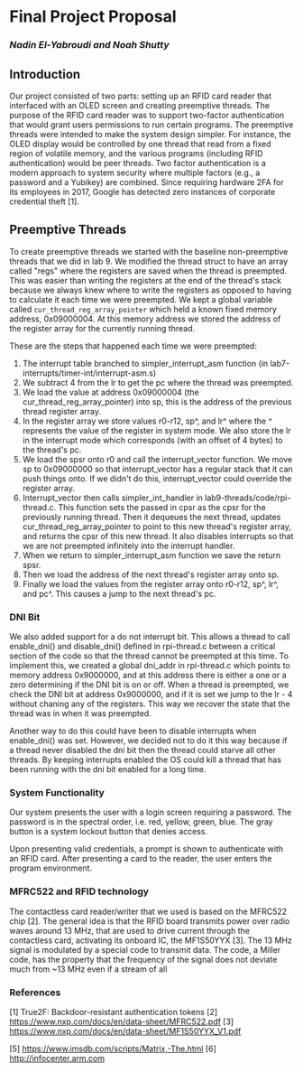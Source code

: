 # Final Project Proposal
### *Nadin El-Yabroudi and Noah Shutty*

## Introduction
Our project consisted of two parts: setting up an RFID card reader that interfaced with an OLED screen and creating preemptive threads. The purpose of the RFID card reader was to support two-factor authentication that would grant users permissions to run certain programs. The preemptive threads were intended to make the system design simpler. For instance, the OLED display would be controlled by one thread that read from a fixed region of volatile memory, and the various programs (including RFID authentication) would be peer threads. Two factor authentication is a modern approach to system security where multiple factors (e.g., a password and a Yubikey) are combined. Since requiring hardware 2FA for its employees in 2017, Google has detected zero instances of corporate credential theft [1].

## Preemptive Threads
To create preemptive threads we started with the baseline non-preemptive threads that we did in lab 9. We modified the thread struct to have an array called "regs" where the registers are saved when the thread is preempted. This was easier than writing the registers at the end of the thread's stack because we always knew where to write the registers as opposed to having to calculate it each time we were preempted. We kept a global variable called `cur_thread_reg_array_pointer` which held a known fixed memory address, 0x09000004. At this memory address we stored the address of the register array for the currently running thread. 

These are the steps that happened each time we were preempted:
1. The interrupt table branched to simpler_interrupt_asm function (in lab7-interrupts/timer-int/interrupt-asm.s)
2. We subtract 4 from the lr to get the pc where the thread was preempted.
3. We load the value at address 0x09000004 (the cur_thread_reg_array_pointer) into sp, this is the address of the previous thread register array.
4. In the register array we store values r0-r12, sp^, and lr^ where the ^ represents the value of the register in system mode. We also store the lr in the interrupt mode which corresponds (with an offset of 4 bytes) to the thread's pc.
5. We load the spsr onto r0 and call the interrupt_vector function. We move sp to 0x09000000 so that interrupt_vector has a regular stack that it can push things onto. If we didn't do this, interrupt_vector could override the register array.
6. Interrupt_vector then calls simpler_int_handler in lab9-threads/code/rpi-thread.c. This function sets the passed in cpsr as the cpsr for the previously running thread. Then it dequeues the next thread, updates cur_thread_reg_array_pointer to point to this new thread's register array, and returns the cpsr of this new thread. It also disables interrupts so that we are not preempted infinitely into the interrupt handler.
7. When we return to simpler_interrupt_asm function we save the return spsr.
8. Then we load the address of the next thread's register array onto sp.
9. Finally we load the values from the register array onto r0-r12, sp^, lr^, and pc^. This causes a jump to the next thread's pc.

### DNI Bit
We also added support for a do not interrupt bit. This allows a thread to call enable_dni() and disable_dni() defined in rpi-thread.c between a critical section of the code so that the thread cannot be preempted at this time. To implement this, we created a global dni_addr in rpi-thread.c which points to memory address 0x9000000, and at this address there is either a one or a zero determining if the DNI bit is on or off. When a thread is preempted, we check the DNI bit at address 0x9000000, and if it is set we jump to the lr - 4 without chaning any of the registers. This way we recover the state that the thread was in when it was preempted. 

Another way to do this could have been to disable interrupts when enable_dni() was set. However, we decided not to do it this way because if a thread never disabled the dni bit then the thread could starve all other threads. By keeping interrupts enabled the OS could kill a thread that has been running with the dni bit enabled for a long time.


### System Functionality
Our system presents the user with a login screen requiring a password. The password is in the spectral order, i.e. red, yellow, green, blue. The gray button is a system lockout button that denies access.

Upon presenting valid credentials, a prompt is shown to authenticate with an RFID card. After presenting a card to the reader, the user enters the program environment.


### MFRC522 and RFID technology
The contactless card reader/writer that we used is based on the MFRC522 chip [2]. The general idea is that the RFID board transmits power over radio waves around 13 MHz, that are used to drive current through the contactless card, activating its onboard IC, the MF1S50YYX [3]. The 13 MHz signal is modulated by a special code to transmit data. The code, a Miller code, has the property that the frequency of the signal does not deviate much from ~13 MHz even if a stream of all 



### References
[1] True2F: Backdoor-resistant authentication tokens
[2] https://www.nxp.com/docs/en/data-sheet/MFRC522.pdf
[3] https://www.nxp.com/docs/en/data-sheet/MF1S50YYX_V1.pdf


[5] https://www.imsdb.com/scripts/Matrix,-The.html
[6] http://infocenter.arm.com